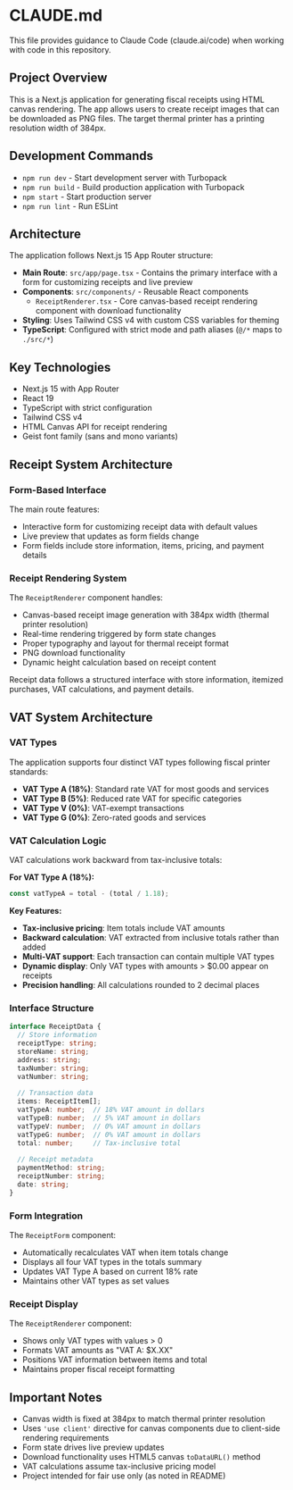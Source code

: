 # CLAUDE.md

This file provides guidance to Claude Code (claude.ai/code) when working with code in this repository.

## Project Overview

This is a Next.js application for generating fiscal receipts using HTML canvas rendering. The app allows users to create receipt images that can be downloaded as PNG files. The target thermal printer has a printing resolution width of 384px.

## Development Commands

- `npm run dev` - Start development server with Turbopack
- `npm run build` - Build production application with Turbopack  
- `npm start` - Start production server
- `npm run lint` - Run ESLint

## Architecture

The application follows Next.js 15 App Router structure:

- **Main Route**: `src/app/page.tsx` - Contains the primary interface with a form for customizing receipts and live preview
- **Components**: `src/components/` - Reusable React components
  - `ReceiptRenderer.tsx` - Core canvas-based receipt rendering component with download functionality
- **Styling**: Uses Tailwind CSS v4 with custom CSS variables for theming
- **TypeScript**: Configured with strict mode and path aliases (`@/*` maps to `./src/*`)

## Key Technologies

- Next.js 15 with App Router
- React 19
- TypeScript with strict configuration
- Tailwind CSS v4
- HTML Canvas API for receipt rendering
- Geist font family (sans and mono variants)

## Receipt System Architecture

### Form-Based Interface
The main route features:
- Interactive form for customizing receipt data with default values
- Live preview that updates as form fields change
- Form fields include store information, items, pricing, and payment details

### Receipt Rendering System
The `ReceiptRenderer` component handles:
- Canvas-based receipt image generation with 384px width (thermal printer resolution)
- Real-time rendering triggered by form state changes
- Proper typography and layout for thermal receipt format
- PNG download functionality
- Dynamic height calculation based on receipt content

Receipt data follows a structured interface with store information, itemized purchases, VAT calculations, and payment details.

## VAT System Architecture

### VAT Types
The application supports four distinct VAT types following fiscal printer standards:

- **VAT Type A (18%)**: Standard rate VAT for most goods and services
- **VAT Type B (5%)**: Reduced rate VAT for specific categories
- **VAT Type V (0%)**: VAT-exempt transactions 
- **VAT Type G (0%)**: Zero-rated goods and services

### VAT Calculation Logic
VAT calculations work backward from tax-inclusive totals:

**For VAT Type A (18%):**
```typescript
const vatTypeA = total - (total / 1.18);
```

**Key Features:**
- **Tax-inclusive pricing**: Item totals include VAT amounts
- **Backward calculation**: VAT extracted from inclusive totals rather than added
- **Multi-VAT support**: Each transaction can contain multiple VAT types
- **Dynamic display**: Only VAT types with amounts > $0.00 appear on receipts
- **Precision handling**: All calculations rounded to 2 decimal places

### Interface Structure
```typescript
interface ReceiptData {
  // Store information
  receiptType: string;
  storeName: string;
  address: string;
  taxNumber: string;
  vatNumber: string;
  
  // Transaction data
  items: ReceiptItem[];
  vatTypeA: number;  // 18% VAT amount in dollars
  vatTypeB: number;  // 5% VAT amount in dollars
  vatTypeV: number;  // 0% VAT amount in dollars
  vatTypeG: number;  // 0% VAT amount in dollars
  total: number;     // Tax-inclusive total
  
  // Receipt metadata
  paymentMethod: string;
  receiptNumber: string;
  date: string;
}
```

### Form Integration
The `ReceiptForm` component:
- Automatically recalculates VAT when item totals change
- Displays all four VAT types in the totals summary
- Updates VAT Type A based on current 18% rate
- Maintains other VAT types as set values

### Receipt Display
The `ReceiptRenderer` component:
- Shows only VAT types with values > 0
- Formats VAT amounts as "VAT A: $X.XX"
- Positions VAT information between items and total
- Maintains proper fiscal receipt formatting

## Important Notes

- Canvas width is fixed at 384px to match thermal printer resolution
- Uses `'use client'` directive for canvas components due to client-side rendering requirements
- Form state drives live preview updates
- Download functionality uses HTML5 canvas `toDataURL()` method
- VAT calculations assume tax-inclusive pricing model
- Project intended for fair use only (as noted in README)